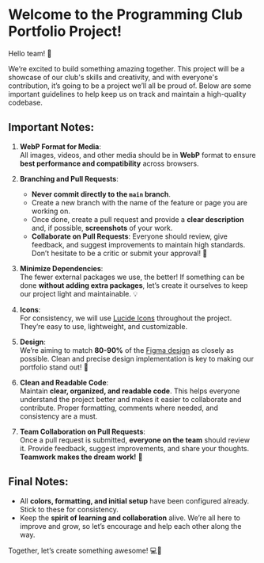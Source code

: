 # Welcome to the Programming Club Portfolio Project!

Hello team! 🎉

We’re excited to build something amazing together. This project will be a showcase of our club's skills and creativity, and with everyone's contribution, it’s going to be a project we’ll all be proud of. Below are some important guidelines to help keep us on track and maintain a high-quality codebase.

## Important Notes:

1. **WebP Format for Media**:  
   All images, videos, and other media should be in **WebP** format to ensure **best performance and compatibility** across browsers.  

2. **Branching and Pull Requests**:  
   - **Never commit directly to the `main` branch**.  
   - Create a new branch with the name of the feature or page you are working on.  
   - Once done, create a pull request and provide a **clear description** and, if possible, **screenshots** of your work.
   - **Collaborate on Pull Requests**: Everyone should review, give feedback, and suggest improvements to maintain high standards. Don’t hesitate to be a critic or submit your approval! 👥

3. **Minimize Dependencies**:  
   The fewer external packages we use, the better! If something can be done **without adding extra packages**, let’s create it ourselves to keep our project light and maintainable. 💡

4. **Icons**:  
   For consistency, we will use [Lucide Icons](https://lucide.dev/icons/) throughout the project. They’re easy to use, lightweight, and customizable.

5. **Design**:  
   We’re aiming to match **80-90%** of the [Figma design](https://www.figma.com/design/cgLQEj3pSoexlvSJJuADxI/Programming-Club-Project1?node-id=2-7&node-type=rounded_rectangle&m=dev) as closely as possible. Clean and precise design implementation is key to making our portfolio stand out! 🎨

6. **Clean and Readable Code**:  
   Maintain **clear, organized, and readable code**. This helps everyone understand the project better and makes it easier to collaborate and contribute. Proper formatting, comments where needed, and consistency are a must.

7. **Team Collaboration on Pull Requests**:  
   Once a pull request is submitted, **everyone on the team** should review it. Provide feedback, suggest improvements, and share your thoughts. **Teamwork makes the dream work!** 🌟

## Final Notes:
- All **colors, formatting, and initial setup** have been configured already. Stick to these for consistency.
- Keep the **spirit of learning and collaboration** alive. We’re all here to improve and grow, so let’s encourage and help each other along the way.

Together, let’s create something awesome! 💻🎉
